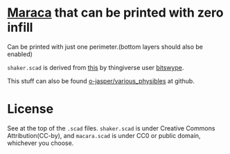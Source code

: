 
# [Maraca](https://en.wikipedia.org/wiki/Maraca) that can be printed with zero infill
Can be printed with just one perimeter.(bottom layers should also be enabled)

`shaker.scad` is derived from [this](http://www.thingiverse.com/thing:70744/)
by thingiverse user [bitswype](http://www.thingiverse.com/bitswype).

This stuff can also be found [o-jasper/various_physibles](https://github.com/o-jasper/various_physibles/tree/master/artsy/vasable_maraca) at github.

# License
See at the top of the `.scad` files. `shaker.scad` is under 
Creative Commons Attribution(CC-by), and `macara.scad` is under CC0
or public domain, whichever you choose.

